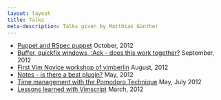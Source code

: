 ```yaml
---
layout: layout
title: Talks
meta-description: Talks given by Matthias Günther
---
```


<ul class="talk-listing">
  <li>
    <a href="/talk/puppet-and-rspec-puppet.html">Puppet and RSpec puppet</a>
    <span>October, 2012</span>
  </li>
  <li>
    <a href="/talk/buffer-quickfix-windows-ack.html">Buffer, quickfix windows, :Ack - does this work together?</a>
    <span>September, 2012</span>
  </li>
  <li>
    <a href="/talk/first-vim-novice-workshop-of-vimberlin.html">First Vim Novice workshop of vimberlin</a>
    <span>August, 2012</span>
  </li>
  <li>
    <a href="/talk/notes-is-there-a-best-plugin.html">Notes - is there a best plugin?</a>
    <span>May, 2012</span>
  </li>
  <li>
    <a href="/talk/time-management-with-the-pomodoro-technique.html"> Time management with the Pomodoro Technique</a>
    <span>May, July 2012</span>
  </li>
  <li>
    <a href="/talk/lessons-learned-with-vimscript.html">Lessons learned with Vimscript</a>
    <span>March, 2012</span>
  </li>
</ul>
